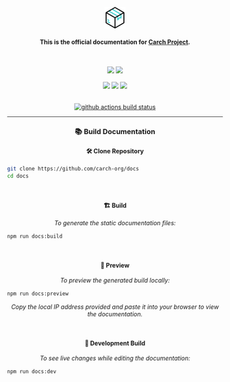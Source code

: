 <div align="center">
  
<img src="/docs/public/package.png" width="50" />

<h4> 
  
This is the official documentation for [Carch Project](https://github.com/harilvfs/carch).
</h4>

</div>
<br>
<p align="center">
  <img src="https://img.shields.io/badge/Maintained%3F-Yes-1c1c29?style=for-the-badge&color=ef9f9c&logoColor=85e185&labelColor=1c1c29">
  <img src="https://img.shields.io/github/license/carch-org/docs?style=for-the-badge&color=e0ea9d&logoColor=D9E0EE&labelColor=171b22">
  <br><br>
  <img src="https://img.shields.io/github/last-commit/carch-org/docs?style=for-the-badge&logo=github&color=7dc4e4&logoColor=D9E0EE&labelColor=1c1c29"/> <img src="https://img.shields.io/github/stars/carch-org/docs?style=for-the-badge&logo=apachespark&color=eed49f&logoColor=D9E0EE&labelColor=1c1c29"/> <img src="https://img.shields.io/github/forks/carch-org/docs?style=for-the-badge&color=9dc3ea&logoColor=D9E0EE&labelColor=1c1c29" />
</p>

<br>

<div align = "center"
  
[![github actions build status][check]][link]

</div>

---

<div align="center">
  
### 📚 Build Documentation

</div>

<div align="center">

#### 🛠️ Clone Repository

</div>

```sh
git clone https://github.com/carch-org/docs
cd docs
```

<br>

<div align="center">

#### 🏗️ Build
*To generate the static documentation files:*

</div>

```sh
npm run docs:build
```

<br>

<div align="center">
  
#### 👀 Preview 
*To preview the generated build locally:*

</div>

```sh
npm run docs:preview
```
<div align="center">
  
*Copy the local IP address provided and paste it into your browser to view the documentation.*

</div>

<br>

<div align="center">
  
#### 🔄 Development Build

*To see live changes while editing the documentation:*

</div>

```sh
npm run docs:dev
```

[check]: https://github.com/carch-org/docs/actions/workflows/docs.yml/badge.svg
[link]: https://github.com/carch-org/docs/actions/workflows/docs.yml
